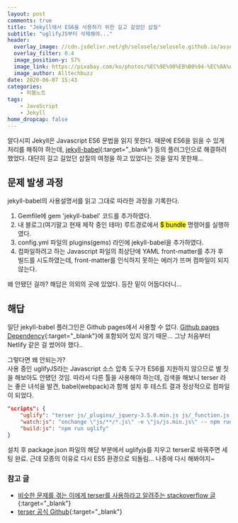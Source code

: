 ```yaml
---
layout: post
comments: true
title: "Jekyll에서 ES6을 사용하기 위한 길고 길었던 삽질"
subtitle: "uglifyJS부터 삭제해야..."
header:
  overlay_image: //cdn.jsdelivr.net/gh/selosele/selosele.github.io/assets/images/thumb/js_thumb01.jpg
  overlay_filter: 0.4
  image_position-y: 57%
  image_link: https://pixabay.com/ko/photos/%EC%9E%90%EB%B0%94-%EC%8A%A4%ED%81%AC%EB%A6%BD%ED%8A%B8-%ED%94%84%EB%A1%9C%EA%B7%B8%EB%9E%98%EB%A8%B8-%EC%BD%94%EB%93%9C-4523100/
  image_author: Alltechbuzz
date: 2020-06-07 15:43
categories:
    - 퍼블노트
tags:
    - JavaScript
    - Jekyll
home_dropcap: false
---
```


알다시피 Jekyll은 Javascript ES6 문법을 읽지 못한다. 때문에 ES6을 읽을 수 있게 처리를 해줘야 하는데, [jekyll-babel](https://github.com/babel/jekyll-babel){:target="_blank"} 등의 플러그인으로 해결하려 했었다. 대단히 길고 길었던 삽질의 여정을 하고 있었다는 것을 알지 못한채...

## 문제 발생 과정
jekyll-babel의 사용설명서를 읽고 그대로 따라한 과정을 기록한다.

1. Gemfile에 gem 'jekyll-babel' 코드를 추가하였다.
2. 내 블로그(여기말고 현재 제작 중인 테마) 루트경로에서 <mark>$ bundle</mark> 명령어를 실행하였다.
3. config.yml 파일의 plugins(gems) 라인에 jekyll-babel을 추가하였다.
4. 컴파일하려고 하는 Javascript 파일의 최상단에 YAML front-matter를 추가 후 빌드를 시도하였는데, front-matter를 인식하지 못하는 에러가 뜨며 컴파일이 되지 않는다.

왜 안됐던 걸까? 해답은 의외의 곳에 있었다. 등잔 밑이 어둡다더니...

## 해답

일단 jekyll-babel 플러그인은 Github pages에서 사용할 수 없다. [Github pages Dependency](https://pages.github.com/versions/){:target="_blank"}에 포함되어 있지 않기 때문... 그냥 처음부터 Netlify 같은 걸 썼어야 했다..

그렇다면 왜 안되는가?  
사용 중인 uglifyJS라는 Javascript 소스 압축 도구가 ES6를 지원하지 않으므로 별 짓을 해보아도 안됐던 것임. 따라서 다른 툴을 사용해야 하는데, 검색을 해보니 terser 라는 좋은 녀석을 발견, babel(webpack)과 함께 설치 후 테스트 결과 정상적으로 컴파일이 되었다.

```json
"scripts": {
    "uglify": "terser js/_plugins/_jquery-3.5.0.min.js js/_function.js js/_js.js -c -m -o js/js.min.js",
    "watch:js": "onchange \"js/**/*.js\" -e \"js/js.min.js\" -- npm run build:js",
    "build:js": "npm run uglify"
}
```

설치 후 package.json 파일의 해당 부분에서 uglifyjs를 지우고 terser로 바꿔주면 세팅 완료. 근데 모종의 이유로 다시 ES5 환경으로 되돌림... 나중에 다시 해봐야지~

### 참고 글

* [비슷한 문제를 겪는 이에게 terser를 사용하라고 알려주는 stackoverflow 글](https://stackoverflow.com/questions/56709089/cannot-fix-unexpected-token-name-i-expected-punc-from-uglifyjs){:target="_blank"}
* [terser 공식 Github](https://github.com/terser/terser){:target="_blank"}